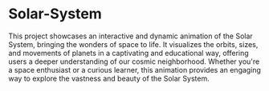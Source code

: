 # Solar-System

This project showcases an interactive and dynamic animation of the Solar System, bringing the wonders of space to life. 
It visualizes the orbits, sizes, and movements of planets in a captivating and educational way, offering users a deeper understanding of our cosmic neighborhood. 
Whether you're a space enthusiast or a curious learner, this animation provides an engaging way to explore the vastness and beauty of the Solar System.
